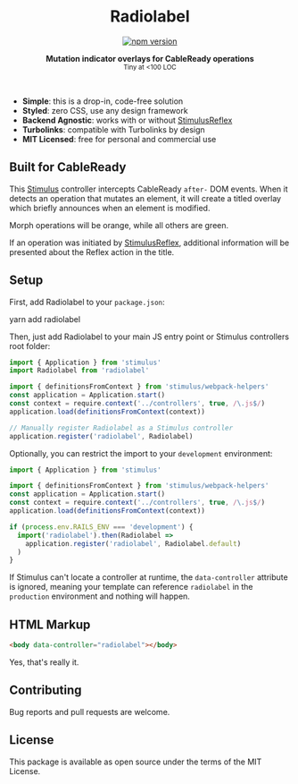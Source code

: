 <h1 align="center">Radiolabel</h1>
<p align="center">
  <a href="https://www.npmjs.com/package/radiolabel" rel="nofollow">
    <img src="https://badge.fury.io/js/radiolabel.svg" alt="npm version">
  </a>
</p>

<p align="center">
  <b>Mutation indicator overlays for CableReady operations</b></br>
  <sub>Tiny at &lt;100 LOC </sub>
</p>

<br />

- **Simple**: this is a drop-in, code-free solution
- **Styled**: zero CSS, use any design framework
- **Backend Agnostic**: works with or without [StimulusReflex](https://docs.stimulusreflex.com)
- **Turbolinks**: compatible with Turbolinks by design
- **MIT Licensed**: free for personal and commercial use

## Built for CableReady

This [Stimulus](https://stimulusjs.org/) controller intercepts CableReady `after-` DOM events. When it detects an operation that mutates an element, it will create a titled overlay which briefly announces when an element is modified.

Morph operations will be orange, while all others are green.

If an operation was initiated by [StimulusReflex](https://docs.stimulusreflex.com), additional information will be presented about the Reflex action in the title.

## Setup

First, add Radiolabel to your `package.json`:

yarn add radiolabel

Then, just add Radiolabel to your main JS entry point or Stimulus controllers root folder:

```js
import { Application } from 'stimulus'
import Radiolabel from 'radiolabel'

import { definitionsFromContext } from 'stimulus/webpack-helpers'
const application = Application.start()
const context = require.context('../controllers', true, /\.js$/)
application.load(definitionsFromContext(context))

// Manually register Radiolabel as a Stimulus controller
application.register('radiolabel', Radiolabel)
```

Optionally, you can restrict the import to your `development` environment:

```js
import { Application } from 'stimulus'

import { definitionsFromContext } from 'stimulus/webpack-helpers'
const application = Application.start()
const context = require.context('../controllers', true, /\.js$/)
application.load(definitionsFromContext(context))

if (process.env.RAILS_ENV === 'development') {
  import('radiolabel').then(Radiolabel =>
    application.register('radiolabel', Radiolabel.default)
  )
}
```

If Stimulus can't locate a controller at runtime, the `data-controller` attribute is ignored, meaning your template can reference `radiolabel` in the `production` environment and nothing will happen.

## HTML Markup

```html
<body data-controller="radiolabel"></body>
```
<tiny>Yes, that's really it.</tiny>

## Contributing

Bug reports and pull requests are welcome.

## License

This package is available as open source under the terms of the MIT License.
